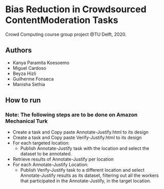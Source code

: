 # Bias Reduction in Crowdsourced ContentModeration Tasks

Crowd Computing course group project @TU Delft, 2020.

## Authors
* Kanya Paramita Koesoemo
* Miguel Cardoso
* Beyza Hizli
* Guilherme Fonseca
* Manisha Sethia


## How to run
### Note: The following steps are to be done on Amazon Mechanical Turk
* Create a task and Copy paste Annotate-Justify.html to its design
* Create a task and Copy paste Verify-Justify.html to its design
* For each targeted location:
  *  Publish Annotate-Justify task with the location and select the dataset to be annotated.
* Retrieve results of Annotate-Justify per location
* For each Annotate-Justify Location:
  *  Publish Verify-Justify task to a different location and select Annotate-Justify results as its dataset, filtering out all the workers that participated in the Annotate-Justify, in the target location.




